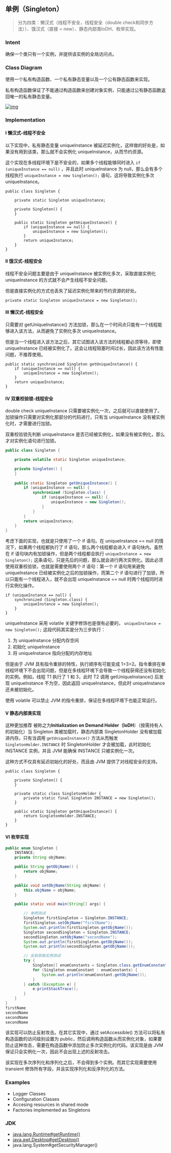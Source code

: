 ## 单例（Singleton）

> 分为四类：懒汉式（线程不安全，线程安全（double check和同步方法））、饿汉式（直接 = new）、静态内部类IoDH、枚举实现。

### Intent

确保一个类只有一个实例，并提供该实例的全局访问点。

### Class Diagram

使用一个私有构造函数、一个私有静态变量以及一个公有静态函数来实现。

私有构造函数保证了不能通过构造函数来创建对象实例，只能通过公有静态函数返回唯一的私有静态变量。

[![img](https://camo.githubusercontent.com/8d7dcb581c89f61e908d7a6546760ec6bf0a0e7c/68747470733a2f2f63732d6e6f7465732d313235363130393739362e636f732e61702d6775616e677a686f752e6d7971636c6f75642e636f6d2f65636131663432322d383338312d343039622d616430342d3938656633396165333862612e706e67)](https://camo.githubusercontent.com/8d7dcb581c89f61e908d7a6546760ec6bf0a0e7c/68747470733a2f2f63732d6e6f7465732d313235363130393739362e636f732e61702d6775616e677a686f752e6d7971636c6f75642e636f6d2f65636131663432322d383338312d343039622d616430342d3938656633396165333862612e706e67)



### Implementation

#### Ⅰ 懒汉式-线程不安全

以下实现中，私有静态变量 uniqueInstance 被延迟实例化，这样做的好处是，如果没有用到该类，那么就不会实例化 uniqueInstance，从而节约资源。

这个实现在多线程环境下是不安全的，如果多个线程能够同时进入 `if (uniqueInstance == null)` ，并且此时 uniqueInstance 为 null，那么会有多个线程执行 `uniqueInstance = new Singleton();` 语句，这将导致实例化多次 uniqueInstance。

```
public class Singleton {

    private static Singleton uniqueInstance;

    private Singleton() {
    }

    public static Singleton getUniqueInstance() {
        if (uniqueInstance == null) {
            uniqueInstance = new Singleton();
        }
        return uniqueInstance;
    }
}
```

#### Ⅱ 饿汉式-线程安全

线程不安全问题主要是由于 uniqueInstance 被实例化多次，采取直接实例化 uniqueInstance 的方式就不会产生线程不安全问题。

但是直接实例化的方式也丢失了延迟实例化带来的节约资源的好处。

```
private static Singleton uniqueInstance = new Singleton();
```

#### Ⅲ 懒汉式-线程安全

只需要对 getUniqueInstance() 方法加锁，那么在一个时间点只能有一个线程能够进入该方法，从而避免了实例化多次 uniqueInstance。

但是当一个线程进入该方法之后，其它试图进入该方法的线程都必须等待，即使 uniqueInstance 已经被实例化了。这会让线程阻塞时间过长，因此该方法有性能问题，不推荐使用。

```
public static synchronized Singleton getUniqueInstance() {
    if (uniqueInstance == null) {
        uniqueInstance = new Singleton();
    }
    return uniqueInstance;
}
```

#### Ⅳ 双重校验锁-线程安全

double check       uniqueInstance 只需要被实例化一次，之后就可以直接使用了。加锁操作只需要对实例化那部分的代码进行，只有当 uniqueInstance 没有被实例化时，才需要进行加锁。

双重校验锁先判断 uniqueInstance 是否已经被实例化，如果没有被实例化，那么才对实例化语句进行加锁。

```java
public class Singleton {

    private volatile static Singleton uniqueInstance;

    private Singleton() {
    }
    
    public static Singleton getUniqueInstance() {
        if (uniqueInstance == null) {
            synchronized (Singleton.class) {
                if (uniqueInstance == null) {
                    uniqueInstance = new Singleton();
                }
            }
        }
        return uniqueInstance;
    }
}
```

考虑下面的实现，也就是只使用了一个 if 语句。在 uniqueInstance == null 的情况下，如果两个线程都执行了 if 语句，那么两个线程都会进入 if 语句块内。虽然在 if 语句块内有加锁操作，但是两个线程都会执行 `uniqueInstance = new Singleton();` 这条语句，只是先后的问题，那么就会进行两次实例化。因此必须使用双重校验锁，也就是需要使用两个 if 语句：第一个 if 语句用来避免 uniqueInstance 已经被实例化之后的加锁操作，而第二个 if 语句进行了加锁，所以只能有一个线程进入，就不会出现 uniqueInstance == null 时两个线程同时进行实例化操作。

```
if (uniqueInstance == null) {
    synchronized (Singleton.class) {
        uniqueInstance = new Singleton();
    }
}
```

uniqueInstance 采用 volatile 关键字修饰也是很有必要的， `uniqueInstance = new Singleton();` 这段代码其实是分为三步执行：

1. 为 uniqueInstance 分配内存空间
2. 初始化 uniqueInstance
3. 将 uniqueInstance 指向分配的内存地址

但是由于 JVM 具有指令重排的特性，执行顺序有可能变成 1>3>2。指令重排在单线程环境下不会出现问题，但是在多线程环境下会导致一个线程获得还没有初始化的实例。例如，线程 T1 执行了 1 和 3，此时 T2 调用 getUniqueInstance() 后发现 uniqueInstance 不为空，因此返回 uniqueInstance，但此时 uniqueInstance 还未被初始化。

使用 volatile 可以禁止 JVM 的指令重排，保证在多线程环境下也能正常运行。

#### Ⅴ 静态内部类实现

这种更加推荐 被称之为**Initialization on Demand Holder（IoDH**）（按需持有人的初始化）当 Singleton 类被加载时，静态内部类 SingletonHolder 没有被加载进内存。只有当调用 `getUniqueInstance()` 方法从而触发 `SingletonHolder.INSTANCE` 时 SingletonHolder 才会被加载，此时初始化 INSTANCE 实例，并且 JVM 能确保 INSTANCE 只被实例化一次。

这种方式不仅具有延迟初始化的好处，而且由 JVM 提供了对线程安全的支持。

```
public class Singleton {

    private Singleton() {
    }

    private static class SingletonHolder {
        private static final Singleton INSTANCE = new Singleton();
    }

    public static Singleton getUniqueInstance() {
        return SingletonHolder.INSTANCE;
    }
}
```

#### Ⅵ 枚举实现

```java
public enum Singleton {
    INSTANCE;
    private String objName;

    public String getObjName() {
        return objName;
    }

    public void setObjName(String objName) {
        this.objName = objName;
    }

    public static void main(String[] args) {

        // 单例测试
        Singleton firstSingleton = Singleton.INSTANCE;
        firstSingleton.setObjName("firstName");
        System.out.println(firstSingleton.getObjName());
        Singleton secondSingleton = Singleton.INSTANCE;
        secondSingleton.setObjName("secondName");
        System.out.println(firstSingleton.getObjName());
        System.out.println(secondSingleton.getObjName());

        // 反射获取实例测试
        try {
            Singleton[] enumConstants = Singleton.class.getEnumConstants();
            for (Singleton enumConstant : enumConstants) {
                System.out.println(enumConstant.getObjName());
            }
        } catch (Exception e) {
            e.printStackTrace();
        }
    }
}
firstName
secondName
secondName
secondName
```

该实现可以防止反射攻击。在其它实现中，通过 setAccessible() 方法可以将私有构造函数的访问级别设置为 public，然后调用构造函数从而实例化对象，如果要防止这种攻击，需要在构造函数中添加防止多次实例化的代码。该实现是由 JVM 保证只会实例化一次，因此不会出现上述的反射攻击。

该实现在多次序列化和序列化之后，不会得到多个实例。而其它实现需要使用 transient 修饰所有字段，并且实现序列化和反序列化的方法。

### Examples

- Logger Classes
- Configuration Classes
- Accesing resources in shared mode
- Factories implemented as Singletons

### JDK

- [java.lang.Runtime#getRuntime()](http://docs.oracle.com/javase/8/docs/api/java/lang/Runtime.html#getRuntime())
- [java.awt.Desktop#getDesktop()](http://docs.oracle.com/javase/8/docs/api/java/awt/Desktop.html#getDesktop--)
- java.lang.System#getSecurityManager()